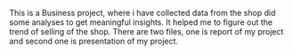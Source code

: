 This is a Business project, where i have collected data from the shop did some analyses to get meaningful insights. It helped me to figure out the trend of selling of the shop.
There are two files, one is report of my project and second one is presentation of my project.

